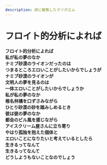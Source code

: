 ```yaml
---
description: 詩に擬態したクソポエム
---
```


# フロイト的分析によれば

**フロイト的分析によれば  
私が私の夢のなか  
ナミブ砂漠のライオンだったのは  
つまるところエロいことがしたいからでしょうが  
ナミブ砂漠のライオンが  
文明人の夢を見るのは  
一体エロいことがしたいからでしょうか  
私が私の夢のなか  
椎名林檎を口ずさみながら  
ひとり砂漠の砂を踏みしめるとき  
彼は彼の夢のなか  
都会のビル風を感じながら  
アイスクリーム屋さんに立ち寄り  
やはり孤独を抱えた個体と  
エロいことになりたいと考えているとしたら  
生きるってなんて  
生きるってなんて  
どうしようもないことなのでしょう**  


